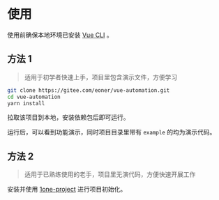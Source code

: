 # 使用

使用前确保本地环境已安装 [Vue CLI](https://cli.vuejs.org/zh/) 。

## 方法 1

> 适用于初学者快速上手，项目里包含演示文件，方便学习

```bash
git clone https://gitee.com/eoner/vue-automation.git
cd vue-automation
yarn install
```

拉取该项目到本地，安装依赖包后即可运行。

运行后，可以看到功能演示，同时项目目录里带有 `example` 的均为演示代码。

## 方法 2

> 适用于已熟练使用的老手，项目里无演代码，方便快速开展工作

安装并使用 [1one-project](https://www.npmjs.com/package/1one-project) 进行项目初始化。